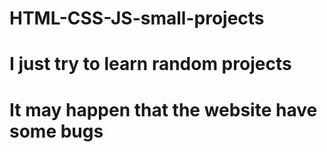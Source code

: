 # HTML-CSS-JS-small-projects
# I just try to learn random projects
# It may happen that the website have some bugs